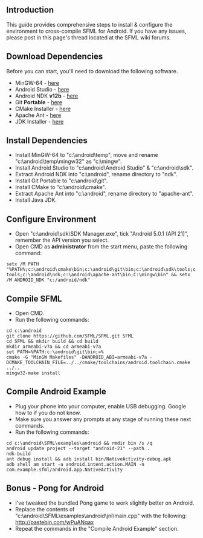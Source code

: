 ## Introduction
This guide provides comprehensive steps to install & configure the environment to cross-compile SFML for Android. If you have any issues, please post in this page's thread located at the SFML wiki forums.

## Download Dependencies
Before you can start, you'll need to download the following software.

* MinGW-64 - [here](https://developer.android.com/studio/index.html#downloads)
* Android Studio - [here](https://developer.android.com/studio/index.html#win-bundle)
* Android NDK **v12b** - [here](https://developer.android.com/ndk/downloads/older_releases.html)
* Git **Portable** - [here](https://git-scm.com/download/win)
* CMake Installer - [here](http://ant.apache.org/bindownload.cgi)
* Apache Ant - [here](http://ant.apache.org/bindownload.cgi)
* JDK Installer - [here](http://www.oracle.com/technetwork/java/javase/downloads/jdk8-downloads-2133151.html)

## Install Dependencies
* Install MinGW-64 to "c:\android\temp", move and rename "c:\android\temp\mingw32" as "c:\mingw".
* Install Android Studio to "c:\android\Android Studio" & "c:\android\sdk".
* Extract Android NDK into "c:\android\", rename directory to "ndk".
* Install Git Portable to "c:\android\git".
* Install CMake to "c:\android\cmake".
* Extract Apache Ant into "c:\android\", rename directory to "apache-ant".
* Install Java JDK.

## Configure Environment
* Open "c:\android\sdk\SDK Manager.exe", tick "Android 5.0.1 (API 21)", remember the API version you select.
* Open CMD as **administrator** from the start menu, paste the following command:
```
setx /M PATH "%PATH%;c:\android\cmake\bin;c:\android\git\bin;c:\android\sdk\tools;c:\android\sdk\platform-tools;c:\android\ndk;c:\android\apache-ant\bin;C:\mingw\bin" && setx /M ANDROID_NDK "c:/android/ndk"
```

## Compile SFML
* Open CMD.
* Run the following commands:
```
cd c:\android
git clone https://github.com/SFML/SFML.git SFML
cd SFML && mkdir build && cd build
mkdir armeabi-v7a && cd armeabi-v7a
set PATH=%PATH:c:\android\git\bin;=%
cmake -G "MinGW Makefiles" -DANDROID_ABI=armeabi-v7a -DCMAKE_TOOLCHAIN_FILE=../../cmake/toolchains/android.toolchain.cmake ../..
mingw32-make install
```

## Compile Android Example
* Plug your phone into your computer, enable USB debugging. Google how to if you do not know.
* Make sure you answer any prompts at any stage of running these next commands.
* Run the following commands:
```
cd c:\android\SFML\examples\android && rmdir bin /s /q
android update project --target "android-21" --path .
ndk-build
ant debug install && adb install bin/NativeActivity-debug.apk
adb shell am start -a android.intent.action.MAIN -n com.example.sfml/android.app.NativeActivity
```

## Bonus - Pong for Android
* I've tweaked the bundled Pong game to work slightly better on Android.
* Replace the contents of "c:\android\SFML\examples\android\jni\main.cpp" with the following: http://pastebin.com/wPuANqax
* Repeat the commands in the "Compile Android Example" section.